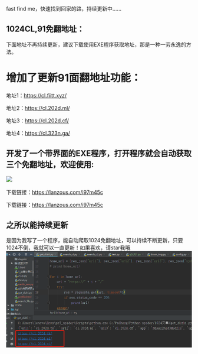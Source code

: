 fast find me，快速找到回家的路，持续更新中......

## 1024CL,91免翻地址： ##
下面地址不再持续更新，建议下载使用EXE程序获取地址，那是一种一劳永逸的方法。
# 增加了更新91面翻地址功能：
地址1：https://cl.fiitt.xyz/

地址2：https://cl.202d.ml/

地址3：https://cl.202d.cf/

地址4：https://cl.323n.ga/

## 开发了一个带界面的EXE程序，打开程序就会自动获取三个免翻地址，欢迎使用:

![](https://p1.pstatp.com/origin/pgc-image/bbe673fa348845339d7c1d43c1df8643)

下载链接：https://lanzous.com/i97m45c

下载链接：https://lanzous.com/i97m45c

## 之所以能持续更新 ##
是因为我写了一个程序，能自动爬取1024免翻地址，可以持续不断更新，只要1024不倒，我就可以一直更新！如果喜欢，请star我哦
![](https://raw.githubusercontent.com/Sjj1024/image-all/master/1rw66P.png)
